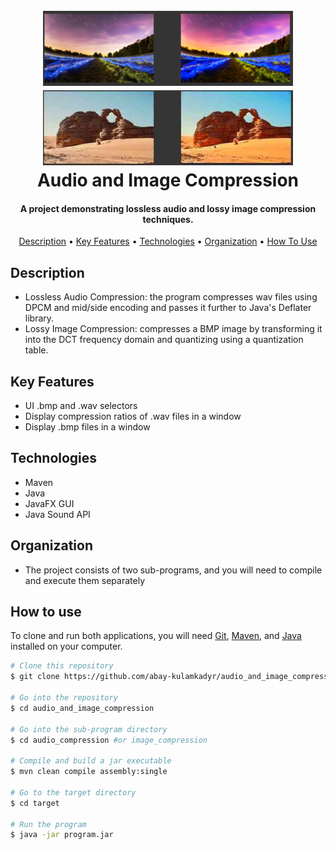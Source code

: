 <h1 align="center">
  <br>
  <img src="/resources/landscape.png" alt="Audio and Image Compression" width="400">
  <img src="/resources/canyon.jpg" alt="Audio and Image Compression" width="400" >
  <br>
  Audio and Image Compression
  <br>
</h1>

<h4 align="center">A project demonstrating lossless audio and lossy image compression techniques.</h4>

<p align="center">
  <a href="#description">Description</a> •
  <a href="#key-features">Key Features</a> •
  <a href="#technologies">Technologies</a> •
  <a href="#organization">Organization</a> •
  <a href="#how-to-use">How To Use</a>
</p>


## Description

* Lossless Audio Compression: the program compresses wav files using DPCM and mid/side encoding and passes it further to Java's Deflater library.
* Lossy Image Compression: compresses a BMP image by transforming it into the DCT frequency domain and quantizing using a quantization table.

## Key Features

* UI .bmp and .wav selectors
* Display compression ratios of .wav files in a window
* Display .bmp files in a window

## Technologies

* Maven
* Java
* JavaFX GUI
* Java Sound API

## Organization

* The project consists of two sub-programs, and you will need to compile and execute them separately

## How to use

To clone and run both applications, you will need [Git](https://git-scm.com), [Maven](https://maven.apache.org/install.html), and [Java](https://www.java.com/en/download) installed on your computer.

```bash
# Clone this repository
$ git clone https://github.com/abay-kulamkadyr/audio_and_image_compression.git

# Go into the repository
$ cd audio_and_image_compression

# Go into the sub-program directory
$ cd audio_compression #or image_compression

# Compile and build a jar executable
$ mvn clean compile assembly:single

# Go to the target directory
$ cd target

# Run the program
$ java -jar program.jar

```
